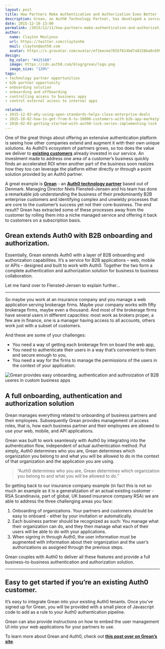 ```yaml
---
layout: post
title: How Partners Make Authentication and Authorization Even Better
description: Grean, an Auth0 Technology Partner, has developed a service that makes authenticating and authorizing users to custom apps for b2b companies easy.
date: 2015-12-10 13:00
permalink: /2015/12/11/how-partners-make-authentication-and-authorization-even-better/
author:
  name: Clayton Moulynox
  url: https://twitter.com/claytonhm
  mail: clayton@auth0.com
  avatar: https://s.gravatar.com/avatar/ef2eecee7655f814bd7a9228ba0c6992?s=200
design:
  bg_color: "#425160"
  image: https://cdn.auth0.com/blog/grean/logo.png
  image_size: "120%"
tags:
- technology partner opportunities
- b2b partner opportunity
- onboarding solution
- onboarding and offboarding
- controlling access to business apps
- control external access to internal apps

related:
- 2015-12-03-why-using-open-standards-helps-close-enterprise-deals
- 2015-10-02-how-to-get-from-0-to-10000-customers-with-b2b-app-marketplaces
- 2016-02-03-getting-started-with-auth0-lock-series-implementing-lock
---
```


One of the great things about offering an extensive authentication platform is seeing how other companies extend and augment it with their own unique solutions.  As Auth0’s ecosystem of partners grows, so too does the value we deliver to [**existing customers**](https://auth0.com/customers) already invested in our service.  An investment made to address one area of a customer’s business quickly finds an accelerated ROI when another part of the business soon realizes how they too can leverage the platform either directly or through a point solution provided by an Auth0 partner.

A great example is [**Grean**](http://www.grean.com) - an [**Auth0 technology partner**](https://auth0.com/partners) based out of Denmark.  Managing Director Niels Flensted-Jensen and his team has done a remarkable job understanding the business of their predominantly B2B enterprise customers and identifying complex and unwieldy processes that are core to the customer’s success yet not their core-business. The end result?  Grean has extracted some of these processes away from the customer by rolling them into a niche managed service and offering it back to customers on a subscription basis.

## Grean extends Auth0 with B2B onboarding and authorization.

Essentially, Grean extends Auth0 with a layer of B2B onboarding and authorization capabilities.  It’s a service for B2B applications – web, mobile or APIs – designed and built to work with Auth0.  Together the two form a complete authentication and authorization solution for business to business collaboration.

Let me hand over to Flensted-Jensen to explain further…

---
So maybe you work at an insurance company and you manage a web application serving brokerage firms. Maybe your company works with fifty brokerage firms, maybe even a thousand. And most of the brokerage firms have several users in different capacities: most work as brokers proper, a few are in finance, one is a manager having access to all accounts, others work just with a subset of customers.

And these are some of your challenges:

* You need a way of getting each brokerage firm on board the web app,
* You need to authenticate their users in a way that’s convenient to them and secure enough to you,
* You need a way for the firms to manage the permissions of the users in the context of your application.

![Grean provides easy onboarding, authentication and authroization of B2B useres in custom business apps](https://cdn.auth0.com/blog/grean/greansc.png)

## A full onboarding, authentication and authorization solution

Grean manages everything related to onboarding of business partners and their employees. Subsequently Grean provides management of access roles, that is, how each business partner and their employees are allowed to use your web, mobile, and API applications.

Grean was built to work seamlessly with Auth0 by integrating into the authentication flow, independent of actual authentication method. Put simply, Auth0 determines who you are, Grean determines which organization you belong to and what you will be allowed to do in the context of that organization and the application you are using.

> “Auth0 determines who you are, Grean determines which organization you belong to and what you will be allowed to do.”

So getting back to our insurance company example (in fact this is not so much an example as it is a generalization of an actual existing customer - RSA Scandinavia, part of global, UK based insurance company RSA) we are able to address the three challenging areas you face:

1. Onboarding of organizations. Your partners and customers should be easy to onboard - either by your invitation or automatically.
2. Each business partner should be recognized as such: You manage what their organization can do, and they then manage what each of their users will be able to do with your applications.
3. When signing in through Auth0, the user information must be augmented with information about their organization and the user’s authorizations as assigned through the previous steps.

Grean couples with Auth0 to deliver all these features and provide a full business-to-business authentication and authorization solution.

---

## Easy to get started if you’re an existing Auth0 customer.

It’s easy to integrate Grean into your existing Auth0 tenants.  Once you’ve signed up for Grean, you will be provided with a small piece of Javascript code to add as a rule to your Auth0 authentication pipeline.

Grean can also provide instructions on how to embed the user management UI into your web applications for your partners to use.

To learn more about Grean and Auth0, check out [**this post over on Grean’s site**](http://grean.com/grean/auth0/2015/12/04/grean-with-auth0.html).
